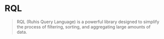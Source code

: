 # RQL

> RQL (Ruhis Query Language) is a powerful library designed to simplify the process of filtering, sorting, and aggregating large amounts of data.
